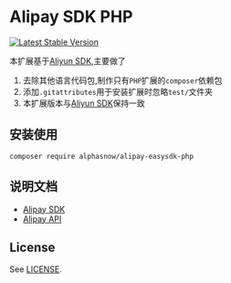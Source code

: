 # Alipay SDK PHP 

[![Latest Stable Version](https://poser.pugx.org/alphasnow/alipay-easysdk-php/v/stable)](https://packagist.org/packages/alphasnow/alipay-easysdk-php)

本扩展基于[Aliyun SDK](https://github.com/alipay/alipay-easysdk),主要做了  

1. 去除其他语言代码包,制作只有`PHP`扩展的`composer`依赖包
2. 添加`.gitattributes`用于安装扩展时忽略`test/`文件夹  
3. 本扩展版本与[Aliyun SDK](https://github.com/alipay/alipay-easysdk)保持一致

## 安装使用  
```
composer require alphasnow/alipay-easysdk-php
```

## 说明文档  
- [Alipay SDK](APISdk.md)
- [Alipay API](APIDoc.md)

## License
See [LICENSE](LICENSE).